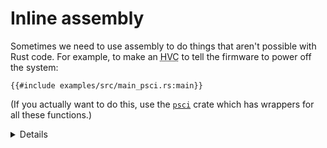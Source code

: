 # Inline assembly

Sometimes we need to use assembly to do things that aren't possible with Rust code. For example,
to make an <abbr title="hypervisor call">HVC</abbr> to tell the firmware to power off the system:

```rust,editable,compile_fail
{{#include examples/src/main_psci.rs:main}}
```

(If you actually want to do this, use the [`psci`][1] crate which has wrappers for all these functions.)

<details>

* PSCI is the Arm Power State Coordination Interface, a standard set of functions to manage system
  and CPU power states, among other things. It is implemented by EL3 firmware and hypervisors on
  many systems.
* The `0 => _` syntax means initialise the register to 0 before running the inline assembly code,
  and ignore its contents afterwards. We need to use `inout` rather than `in` because the call could
  potentially clobber the contents of the registers.

</details>

[1]: https://crates.io/crates/psci
